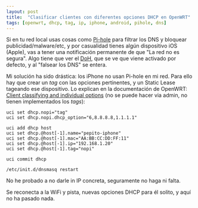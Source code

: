 ```yaml
---
layout: post
title:  "Clasificar clientes con diferentes opciones DHCP en OpenWRT"
tags: [openwrt, dhcp, tag, ip, iphone, android, pihole, dns]
---
```

Si en tu red local usas cosas como [Pi-hole](https://pi-hole.net/) para filtrar los DNS y bloquear publicidad/malware/etc, y por casualidad tienes algún dispositivo iOS (Apple), vas a tener una notificación permanente de que "La red no es segura". Algo tiene que ver el [DoH](https://en.wikipedia.org/wiki/DNS_over_HTTPS), que se ve que viene activado por defecto, y al "falsear los DNS" se entera.

Mi solución ha sido drástica: los iPhone no usan Pi-hole en mi red. Para ello hay que crear un _tag_ con las opciones pertinentes, y un Static Lease tageando ese dispositivo. Lo explican en la documentación de OpenWRT: [Client classifying and individual options](https://openwrt.org/docs/guide-user/base-system/dhcp_configuration#client_classifying_and_individual_options) (no se puede hacer via admin, no tienen implementados los _tags_):

```shell
uci set dhcp.nopi="tag"
uci set dhcp.nopi.dhcp_option="6,8.8.8.8,1.1.1.1"

uci add dhcp host
uci set dhcp.@host[-1].name="pepito-iphone"
uci set dhcp.@host[-1].mac="AA:BB:CC:DD:FF:11"
uci set dhcp.@host[-1].ip="192.168.1.20"
uci set dhcp.@host[-1].tag="nopi"

uci commit dhcp

/etc/init.d/dnsmasq restart
```

No he probado a no darle in IP concreta, seguramente no haga ni falta.

Se reconecta a la WiFi y pista, nuevas opciones DHCP para él solito, y aquí no ha pasado nada.
